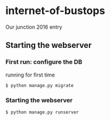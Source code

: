# internet-of-bustops
Our junction 2016 entry


## Starting the webserver

### First run: configure the DB
running for first time

`$ python manage.py migrate`


### Starting the webserver
`$ python manage.py runserver`
